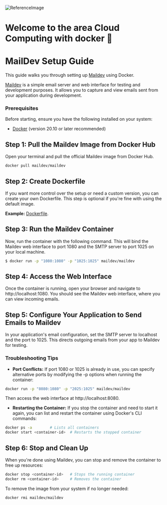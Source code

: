 ![ReferenceImage](/images/🛜 Communication 📩.png)
# Welcome to the area Cloud Computing with docker :whale:

# **MailDev Setup Guide**

This guide walks you through setting up [Maildev](https://github.com/maildev/maildev) using Docker. 

[Maildev](https://github.com/maildev/maildev) is a simple email server and web interface for testing and development purposes. It allows you to capture and view emails sent from your application during development.

### **Prerequisites**
Before starting, ensure you have the following installed on your system:
- [Docker](https://www.docker.com/get-started) (version 20.10 or later recommended)

## **Step 1: Pull the Maildev Image from Docker Hub**

Open your terminal and pull the official Maildev image from Docker Hub.

```bash
docker pull maildev/maildev
```
## **Step 2: Create Dockerfile**
If you want more control over the setup or need a custom version, you can create your own Dockerfile. This step is optional if you're fine with using the default image.

**Example:** [Dockerfile](https://github.com/Eroscardenas/OwnCloud/blob/main/Dependences/Communication/Dockerfile).

## **Step 3: Run the Maildev Container**
Now, run the container with the following command. This will bind the Maildev web interface to port 1080 and the SMTP server to port 1025 on your local machine.
```bash
$ docker run -p "1080:1080" -p "1025:1025" maildev/maildev
```
## **Step 4: Access the Web Interface**
Once the container is running, open your browser and navigate to http://localhost:1080. You should see the Maildev web interface, where you can view incoming emails.

## **Step 5: Configure Your Application to Send Emails to Maildev**
In your application's email configuration, set the SMTP server to localhost and the port to 1025. This directs outgoing emails from your app to Maildev for testing.

### **Troubleshooting Tips**

- **Port Conflicts:** If port 1080 or 1025 is already in use, you can specify alternative ports by modifying the -p options when running the container:
```bash
docker run -p "8080:1080" -p "2025:1025" maildev/maildev
```
Then access the web interface at http://localhost:8080.

- **Restarting the Container:** If you stop the container and need to start it again, you can list and restart the container using Docker's CLI commands:

```bash
docker ps -a        # Lists all containers
docker start <container-id>  # Restarts the stopped container
```

## **Step 6: Stop and Clean Up**
When you're done using Maildev, you can stop and remove the container to free up resources:
```bash
docker stop <container-id>   # Stops the running container
docker rm <container-id>     # Removes the container
```
To remove the image from your system if no longer needed:
```bash
docker rmi maildev/maildev
```
